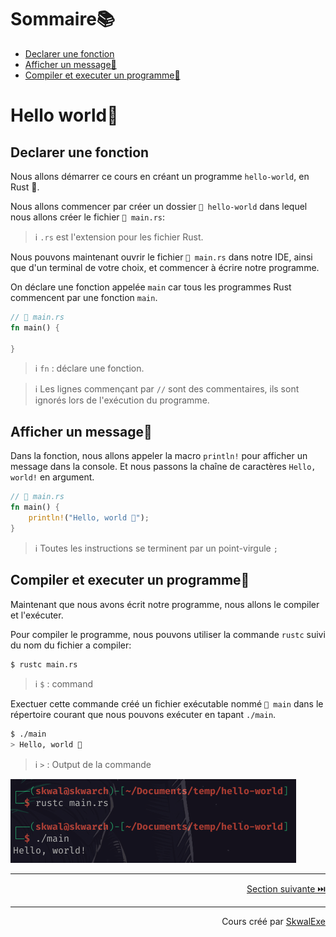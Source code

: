 # Sommaire📚

- [Declarer une fonction](#declarer-une-fonction)
- [Afficher un message💬](#afficher-un-message)
- [Compiler et executer un programme🏃‍](#compiler-et-executer-un-programme)

# Hello world👋

## Declarer une fonction

Nous allons démarrer ce cours en créant un programme `hello-world`, en Rust 🦀.

Nous allons commencer par créer un dossier `📂 hello-world` dans lequel nous allons créer le fichier `📄 main.rs`:

> ℹ️ `.rs` est l'extension pour les fichier Rust.

Nous pouvons maintenant ouvrir le fichier `📄 main.rs` dans notre IDE, ainsi que d'un terminal de votre choix, et commencer à écrire notre programme.

On déclare une fonction appelée `main` car tous les programmes Rust commencent par une fonction `main`.

```rust
// 📄 main.rs
fn main() {

}
```

> ℹ️ `fn` : déclare une fonction.

> ℹ️ Les lignes commençant par `//` sont des commentaires, ils sont ignorés lors de l'exécution du programme.

## Afficher un message💬

Dans la fonction, nous allons appeler la macro `println!` pour afficher un message dans la console. Et nous passons la chaîne de caractères `Hello, world!` en argument.

```rust
// 📄 main.rs
fn main() {
    println!("Hello, world 👋");
}
```

> ℹ️ Toutes les instructions se terminent par un point-virgule `;`

## Compiler et executer un programme🏃‍

Maintenant que nous avons écrit notre programme, nous allons le compiler et l'exécuter.

Pour compiler le programme, nous pouvons utiliser la commande `rustc` suivi du nom du fichier a compiler:

```bash
$ rustc main.rs
```

> ℹ️ `$` : command

Exectuer cette commande créé un fichier exécutable nommé `📄 main` dans le répertoire courant que nous pouvons exécuter en tapant `./main`.

```bash
$ ./main
> Hello, world 👋
```

> ℹ️ `>` : Output de la commande

![](1.png)

---

<p align="right"><a href="../hello-world-cargo">Section suivante ⏭️</a></p>

---

<p align="right">Cours créé par <a href="https://github.com/SkwalExe/" target="_blank">SkwalExe</a></p>
